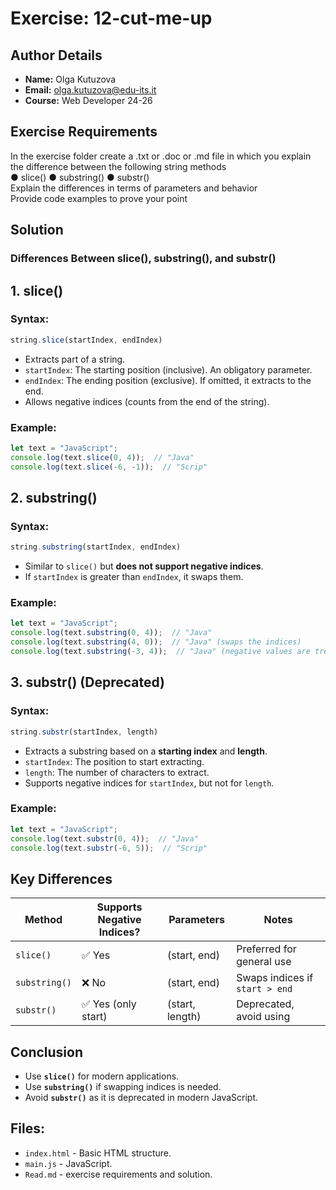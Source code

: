 # Exercise: 12-cut-me-up

## Author Details
- **Name:** Olga Kutuzova  
- **Email:** olga.kutuzova@edu-its.it  
- **Course:** Web Developer 24-26


## Exercise Requirements
In the exercise folder create a .txt or .doc or .md file in which you explain the difference between 
the following string methods  
● slice()
● substring()
● substr()  
Explain the differences in terms of parameters and behavior  
Provide code examples to prove your point  


 
## Solution
### Differences Between slice(), substring(), and substr()

## 1. slice()
### Syntax:
```js
string.slice(startIndex, endIndex)
```
- Extracts part of a string.
- `startIndex`: The starting position (inclusive). An obligatory parameter. 
- `endIndex`: The ending position (exclusive). If omitted, it extracts to the end.
- Allows negative indices (counts from the end of the string).

### Example:
```js
let text = "JavaScript";
console.log(text.slice(0, 4));  // "Java"
console.log(text.slice(-6, -1));  // "Scrip"
```

## 2. substring()
### Syntax:
```js
string.substring(startIndex, endIndex)
```
- Similar to `slice()` but **does not support negative indices**.
- If `startIndex` is greater than `endIndex`, it swaps them.

### Example:
```js
let text = "JavaScript";
console.log(text.substring(0, 4));  // "Java"
console.log(text.substring(4, 0));  // "Java" (swaps the indices)
console.log(text.substring(-3, 4));  // "Java" (negative values are treated as 0)
```

## 3. substr() (Deprecated)
### Syntax:
```js
string.substr(startIndex, length)
```
- Extracts a substring based on a **starting index** and **length**.
- `startIndex`: The position to start extracting.
- `length`: The number of characters to extract.
- Supports negative indices for `startIndex`, but not for `length`.

### Example:
```js
let text = "JavaScript";
console.log(text.substr(0, 4));  // "Java"
console.log(text.substr(-6, 5));  // "Scrip"
```

## Key Differences
| Method      | Supports Negative Indices? | Parameters | Notes |
|------------|-------------------------|------------|------|
| `slice()`  | ✅ Yes                    | (start, end) | Preferred for general use |
| `substring()` | ❌ No                     | (start, end) | Swaps indices if `start > end` |
| `substr()` | ✅ Yes (only start)        | (start, length) | Deprecated, avoid using |

## Conclusion
- Use **`slice()`** for modern applications.
- Use **`substring()`** if swapping indices is needed.
- Avoid **`substr()`** as it is deprecated in modern JavaScript.





## Files:
- `index.html` - Basic HTML structure.
- `main.js` - JavaScript.
- `Read.md` - exercise requirements and solution. 
